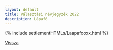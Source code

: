 ```yaml
---
layout: default
title: Választási névjegyzék 2022
description: Lápafő
---
```


{% include settlementHTMLs/Laapafooxx.html %}

[Vissza](../)
